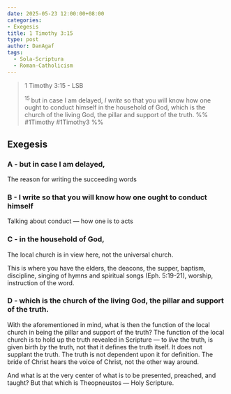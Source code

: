 ```yaml
---
date: 2025-05-23 12:00:00+08:00
categories:
- Exegesis
title: 1 Timothy 3:15
type: post
author: DanAgaf
tags:
  - Sola-Scriptura
  - Roman-Catholicism
---
```


> 1 Timothy 3:15 - LSB
>
> <sup> 15 </sup>but in case I am delayed, <i>I write </i>so that you will know how one ought to conduct himself in the household of God, which is the church of the living God, the pillar and support of the truth.
 %% #1Timothy #1Timothy3 %%

## Exegesis

### A - but in case I am delayed,

The reason for writing the succeeding words

### B - I write so that you will know how one ought to conduct himself

Talking about conduct — how one is to acts

### C - in the household of God,

The local church is in view here, not the universal church.

This is where you have the elders, the deacons, the supper, baptism, discipline, singing of hymns and spiritual songs (Eph. 5:19-21), worship, instruction of the word.

### D - which is the church of the living God, the pillar and support of the truth.

With the aforementioned in mind, what is then the function of the local church in being the pillar and support of the truth? The function of the local church is to hold up the truth revealed in Scripture — to *live* the truth, is given birth *by* the truth, not that it defines the truth itself. It does not supplant the truth. The truth is not dependent upon it for definition. The bride of Christ hears the voice of Christ, not the other way around.

And what is at the very center of what is to be presented, preached, and taught? But that which is Theopneustos — Holy Scripture.